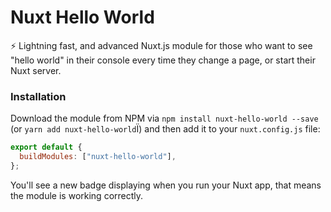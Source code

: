 # Nuxt Hello World

⚡️ Lightning fast, and advanced Nuxt.js module for those who want to see "hello world" in their console every time they change a page, or start their Nuxt server.

### Installation

Download the module from NPM via `npm install nuxt-hello-world --save` (or `yarn add nuxt-hello-world`Ï) and then add it to your `nuxt.config.js` file:

```js
export default {
  buildModules: ["nuxt-hello-world"],
};
```

You'll see a new badge displaying when you run your Nuxt app, that means the module is working correctly.
